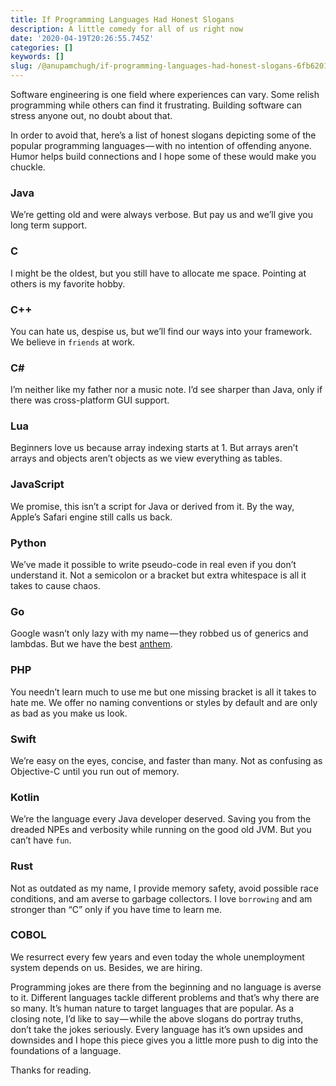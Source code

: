 ```yaml
---
title: If Programming Languages Had Honest Slogans
description: A little comedy for all of us right now
date: '2020-04-19T20:26:55.745Z'
categories: []
keywords: []
slug: /@anupamchugh/if-programming-languages-had-honest-slogans-6fb6201a6e03
---
```


Software engineering is one field where experiences can vary. Some relish programming while others can find it frustrating. Building software can stress anyone out, no doubt about that.

In order to avoid that, here’s a list of honest slogans depicting some of the popular programming languages — with no intention of offending anyone. Humor helps build connections and I hope some of these would make you chuckle.

### Java

We’re getting old and were always verbose. But pay us and we’ll give you long term support.

### C

I might be the oldest, but you still have to allocate me space. Pointing at others is my favorite hobby.

### C++

You can hate us, despise us, but we’ll find our ways into your framework. We believe in `friends` at work.

### C#

I’m neither like my father nor a music note. I’d see sharper than Java, only if there was cross-platform GUI support.

### Lua

Beginners love us because array indexing starts at 1. But arrays aren’t arrays and objects aren’t objects as we view everything as tables.

### JavaScript

We promise, this isn’t a script for Java or derived from it. By the way, Apple’s Safari engine still calls us back.

### Python

We’ve made it possible to write pseudo-code in real even if you don’t understand it. Not a semicolon or a bracket but extra whitespace is all it takes to cause chaos.

### Go

Google wasn’t only lazy with my name — they robbed us of generics and lambdas. But we have the best [anthem](https://www.youtube.com/watch?time_continue=3&v=LJvEIjRBSDA&feature=emb_logo).

### PHP

You needn’t learn much to use me but one missing bracket is all it takes to hate me. We offer no naming conventions or styles by default and are only as bad as you make us look.

### Swift

We’re easy on the eyes, concise, and faster than many. Not as confusing as Objective-C until you run out of memory.

### Kotlin

We’re the language every Java developer deserved. Saving you from the dreaded NPEs and verbosity while running on the good old JVM. But you can’t have `fun`.

### Rust

Not as outdated as my name, I provide memory safety, avoid possible race conditions, and am averse to garbage collectors. I love `borrowing` and am stronger than “C” only if you have time to learn me.

### COBOL

We resurrect every few years and even today the whole unemployment system depends on us. Besides, we are hiring.

Programming jokes are there from the beginning and no language is averse to it. Different languages tackle different problems and that’s why there are so many. It’s human nature to target languages that are popular. As a closing note, I’d like to say — while the above slogans do portray truths, don’t take the jokes seriously. Every language has it’s own upsides and downsides and I hope this piece gives you a little more push to dig into the foundations of a language.

Thanks for reading.